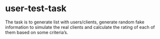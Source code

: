 # user-test-task
The task is to generate list with users/clients, generate random fake information to simulate the real clients and calculate the rating of each of them based on some criteria’s.
